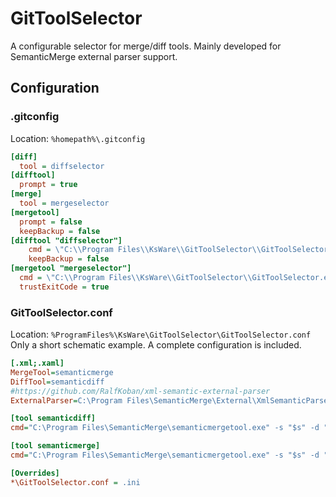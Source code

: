 # GitToolSelector
A configurable selector for merge/diff tools. Mainly developed for SemanticMerge external parser support.

## Configuration
### .gitconfig
Location: `%homepath%\.gitconfig`
```ini
[diff]
  tool = diffselector
[difftool]
  prompt = true
[merge]
  tool = mergeselector
[mergetool]
  prompt = false
  keepBackup = false
[difftool "diffselector"]
	cmd = \"C:\\Program Files\\KsWare\\GitToolSelector\\GitToolSelector.exe\" -tool diff -s \"$LOCAL\" -d \"$REMOTE\"
	keepBackup = false
[mergetool "mergeselector"]
  cmd = \"C:\\Program Files\\KsWare\\GitToolSelector\\GitToolSelector.exe\" -tool merge -s \"$REMOTE\" -d \"$LOCAL\" -b \"$BASE\" -r \"$MERGED\"
  trustExitCode = true
```
### GitToolSelector.conf
Location: `%ProgramFiles%\KsWare\GitToolSelector\GitToolSelector.conf`
Only a short schematic example. A complete configuration is included.
```ini
[.xml;.xaml]
MergeTool=semanticmerge
DiffTool=semanticdiff
#https://github.com/RalfKoban/xml-semantic-external-parser
ExternalParser=C:\Program Files\SemanticMerge\External\XmlSemanticParser.exe

[tool semanticdiff]
cmd="C:\Program Files\SemanticMerge\semanticmergetool.exe" -s "$s" -d "$d" -ep "$EXTERNALPARSER"

[tool semanticmerge]
cmd="C:\Program Files\SemanticMerge\semanticmergetool.exe" -s "$s" -d "$d" -b "$b\" -r "$r" -ep "$EXTERNALPARSER"

[Overrides]
*\GitToolSelector.conf = .ini
```